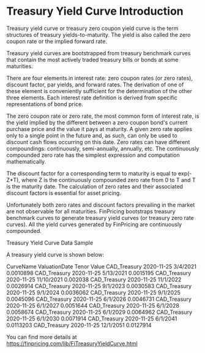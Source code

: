 # Treasury Yield Curve Introduction

Treasury yield curve or treasury zero coupon yield curve is the term structures of treasury yields-to-maturity. The yield is also called the zero coupon rate or the implied forward rate.

Treasury yield curves are bootstrapped from treasury benchmark curves that contain the most actively traded treasury bills or bonds at some maturities.

There are four elements in interest rate: zero coupon rates (or zero rates), discount factor, par yields, and forward rates. The derivation of one of these element is conveniently sufficient for the determination of the other three elements. Each interest rate definition is derived from specific representations of bond price.

The zero coupon rate or zero rate, the most common form of interest rate, is the yield implied by the different between a zero coupon bond's current purchase price and the value it pays at maturity. A given zero rate applies only to a single point in the future and, as such, can only be used to discount cash flows occurring on this date. Zero rates can have different compoundings: continuously, semi-annually, annually, etc. The continuously compounded zero rate has the simplest expression and computation mathematically.

The discount factor for a corresponding term to maturity is equal to exp(-Z*T), where Z is the continuously compounded zero rate from 0 to T and T is the maturity date. The calculation of zero rates and their associated discount factors is essential for asset pricing.

Unfortunately both zero rates and discount factors prevailing in the market are not observable for all maturities. FinPricing bootstraps treasury benchmark curves to generate treasury yield curves (or treasury zero rate curves). All the yield curves generated by FinPricing are continuously compounded.


Treasury Yield Curve Data Sample

A treasury yield curve is shown below:

CurveName	ValuationDate	Tenor	Value
CAD_Treasury	2020-11-25	3/4/2021  	0.0010898
CAD_Treasury	2020-11-25	5/13/2021 	0.0015195
CAD_Treasury	2020-11-25	11/10/2021	0.002038
CAD_Treasury	2020-11-25	11/1/2022 	0.0026914
CAD_Treasury	2020-11-25	9/1/2023  	0.0030583
CAD_Treasury	2020-11-25	9/1/2024  	0.0036062
CAD_Treasury	2020-11-25	9/1/2025  	0.0045096
CAD_Treasury	2020-11-25	6/1/2026  	0.0046731
CAD_Treasury	2020-11-25	6/1/2027  	0.0051644
CAD_Treasury	2020-11-25	6/1/2028  	0.0058674
CAD_Treasury	2020-11-25	6/1/2029  	0.0064962
CAD_Treasury	2020-11-25	6/1/2030  	0.0071914
CAD_Treasury	2020-11-25	6/1/2041  	0.0113203
CAD_Treasury	2020-11-25	12/1/2051 	0.0127914


You can find more details at
https://finpricing.com/lib/FiTreasuryYieldCurve.html
